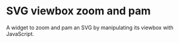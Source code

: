 # SVG viewbox zoom and pam
A widget to zoom and pam an SVG by manipulating its viewbox with JavaScript.
